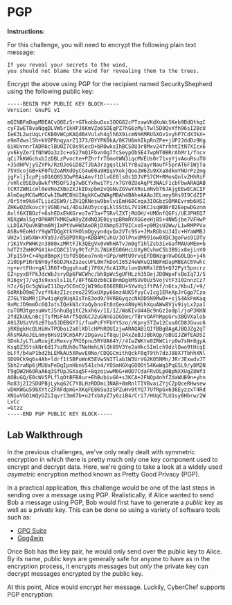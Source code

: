 # PGP

**Instructions:**

For this challenge, you will need to encrypt the following plain text message:
```
If you reveal your secrets to the wind,
you should not blame the wind for revealing them to the trees.
```

Encrypt the above using PGP for the recipient named SecurityShepherd using the following public key:
```
-----BEGIN PGP PUBLIC KEY BLOCK-----
Version: GnuPG v1

mQINBFmDapMBEACvQ0Ez5r+GTkobbuOxx3OOG82cPTzawVKdXuWcSKeb9BdQtkqC
cyFIwET8vaNqqDLVW5r1kHPJ6KmVZo6SDEqPZ7hG6zMylTwl5D0QvXfh96sI28cU
IeK3L2wzUqLrCKB0VWCpKAQdB4Vulxh4glh6X9icmNhKMRUSXOv1vyhP7CdX3kX+
e9mTdwsl5h+kVOPRnqyarZ1373/BYYPK0kA/8K7U6mhIkpRnZPe+jUP2JddDz9Kg
6iHUvnnrTADR6clBU0Z7C0s9lecO+bR0wksIhBCS0U3r8Mxv24frhhtItN7XIcx6
yv6kyZerIfNhWOa3z3c+o527mQ1FbvnOg7fcSeypObSE47wpNT0BRrAhMr1/fncv
qCi7kKWGchxbIzDBLzPvncte+PZhrfrT6motWN3iqcMVEUs0r71xyYjvAouRsuTU
+3SdHPVjySZYPk/RzOJeGiD8ZTJbA3rzgqslLNlYrBu2ayrNaufF5prAT6F1WjTa
75VdcojGB+kF0fUZoAMXdOyCG4wE0a9HIqVXokjQoo2W6Zu9XXa8dkmYNUrPz2mg
jgFxljIcpPjsO16Q8S3OwP0AiAevf1DlvGE0ls0c1DJVP57CM+RMosQnlvZHhRiF
/vHlc8SE0u8wkfYM5QFSJg7wBCYxhwiTPi/x7GY0ZUeAqPt3NALF1cbFbwARAQAB
tCRTZWN1cml0eVNoZXBoZXJkIDxpbmZvQGNvZGVwYXRoLmNvbT6JAjgEEwECACIF
AlmDapMCGwMGCwkIBwMCBhUIAgkKCwQWAgMBAh4BAheAAAoJELnmy6Hs9I9CdZIP
/0r5tm9k64TLiid2EW9/iZH1QKNesw9belviEmH68Ceqa3IOGbzSQMAEvrmb6HSI
ZHKwQZdkovcYjVGNErwi/4DuJAU5yccgLklSStbL7V19KCJsqWOBrB2EepwDGznm
Avlf6XIBOzf+6shEDxEkKGreo7e73a+TSRvlZXTjRUOH/+UMOnfQGFi/UEJPHEQ7
XQXgWalSgrOPHAM7kMKEwA9yZddNQJE0iyspBRmRYXGGeeHjB5+4NW5jbe7VFHwP
LLDIA7QuVKBhm6MjImPtVwHW3AeORjDXNmp53T9ICxo5+p9M2sU2Ww/L1wRMPPVu
ASBv9EoHdrY9qWTDQgXtkYHOlmDgyyndqvQa2VTc9Sv+JMxRGbsUJ4Ic+HYaWMBJ
VH2xliW5XW+XVa9J/d5BPDYRg+KBB4MCuhU/3OlPnxUM991ow0XBC3goFws91DTy
r1KiVxPWHKzn3800xzMRtFJk3QEgVx0vWhHATvJm9gT1hlZsb3ixGafMAUoMEm+b
hdTZtZmHKPGX1knCQ8C1lVy9tTcPJL7NiKEG06HcLUXyHCvhmC5b3B9ix8ejinYO
JFp1S9+C+4hpdBmpXjtbfOSQ6eo7nnb+GPp/mMtU9rvqEFDBWzgnVwOG0LQo+j4h
210DpP1RrE6h9yf6bDJNxZazecUFL0m7kDotI6524eWXuQINBFmDapMBEAC6Vwhc
ny+ertFUn+gAlJR6T+DggshxaEj7F6X/6cA1XRzlonQVHRxlEB5+Q72Pyt5pncrz
EZ+pyxBfPkJdcWbJsryBp6FWCWhc/bh8pWc5gUFHLzh35OejJDOWpxFsBoIq7J/5
R16gvj7/vg3s9xxsls11Lf/8Ff6EOzb6CEBnmDgkMSUVOUz5VojVtF3102nnzCz7
h7z/GjOc5gWiwI11Dqv5CEmCQjWI96oE66ERBU+SYwVq1ftPAf/n6tx/KbuI/+9/
6dRKbO9mE7vzfY64zZ1zczeo2295xUXpy66mz4UK5fyyCvIcg1EReXpJrGgp7Czo
Z7GLYBaMRjIPw4iqKg9UqAIsTnE3od9/9VRBGyqzcNkDD5N9MwD++sjS4AkFmKaq
9xMcJD9mmDc6QJatsIQekN1cYaQybnoEt0zQex48NyHihXquAWw8Vjv9iyLx2pa1
cuT0M3tgesuWvtJ5nhuBg1tC2kxh6v/1I/1Z/WaKIvU44Bc9nGz1odpl/joP3KKN
2fdZkUULnBcjTsfMsF4Arf5QdGCJ2uGNnGiOG5mc/TBrvOAFhMppGrv3BQVXalob
A91ZUSzVVSzB7ba5JDEBGY7i/fuaPcFYFbYYSzo//KpnySTZw12Cus0CD8JGuuc6
jRKBgkHcQLHiHxTPQboi2a0lXDlcHPhROUIzjwARAQABiQIfBBgBAgAJBQJZg2qT
AhsMAAoJELnmy6Hs9I9Cm5AP/2DgavuIf8qujD4xZeBJJBbkQp/oBUIJZWfEADSI
SDnkJyLTLwRoujEzRexvy7MI6pnu5RYUA64Y//4IwZWKte0ZRWCirp0w7xN+8gyA
Ksq8Z35tskNr6d17szRUh0uTNoHmhLNlQh89V3Ye2aHkc5Imlch9dzlOwo9tHcqE
bLFf/b4aP1bd2bLEMkAU5XRwvE0No/CDQGCmithQckF0qT9th7dzJ88X7TbhhXNl
SDU9Ck9q6s4Ah+ldrf1tSBPuWnK5EVwSNITlab1W3UrVG2KO5NMn/JRrJExwdvJT
5bh2raNp6jMUUxPeDqIpnHbnV541ch4/YOSmHGXqGOOOt54KwWq1PqGSL9/y8M2N
T9gDW2H6ORaA6q3SfUpJGXaq5F+8qzoiwwM6G+WOD7CdaFRvDLp0BpNXXUgZ8Wf3
AOBuGQ/E0cWV5PLflqOtBFB8ur+EhBubiuG6+s3KCA+2FNOp4nhfZdaWUB9n+yhn
Ro83j2I2SDUPBjLykq62C7Y8LHzRDDmi3NAB+8mRnlTIVBvaiZYjCZpQceRHwsew
vDHXWGu59bXYtcZFAFdpmG+XKqFE86Su3zSPZuHv9tYQ77UfRpGx636EyzzxT4Rd
XN1wVGO1WQyGZiIqvrt3m67b+u2fxbAyZ7y6ziB4/Cri7/HUqC7LU1sy6Hbrw/2W
LvCc
=Gtzz
-----END PGP PUBLIC KEY BLOCK-----
```
## Lab Walkthrough

In the previous challenges, we've only really dealt with symmetric encryption in which there is pretty much only one key component used to encrypt and decrypt data. Here, we're going to take a look at a widely used *asymetric* encryption method known as Pretty Good Privacy (PGP). 

In a practical application, this challenge would be one of the last steps in sending over a message using PGP. Realistically, if Alice wanted to send Bob a message using PGP, Bob would first have to generate a *public* key as well as a *private* key. This can be done so using a variety of software tools such as:
* [GPG Suite]
* [Gpg4win]

Once Bob has the key pair, he would only send over the public key to Alice. By its name, public keys are generally safe for anyone to have as in the encryption process, it encrypts messages but *only* the private key can decrypt messages encrypted by the public key.

At this point, Alice would encrypt her message. Luckily, CyberChef supports PGP encryption:




[GPG Suite]: https://gpgtools.org/
[Gpg4win]: https://www.gpg4win.org/
